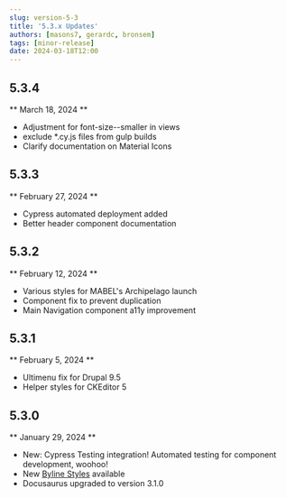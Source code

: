 ```yaml
---
slug: version-5-3
title: '5.3.x Updates'
authors: [masons7, gerardc, bronsem]
tags: [minor-release]
date: 2024-03-18T12:00
---
```

## 5.3.4
** March 18, 2024 **
* Adjustment for font-size--smaller in views
* exclude *.cy.js files from gulp builds
* Clarify documentation on Material Icons

## 5.3.3
** February 27, 2024 **
* Cypress automated deployment added
* Better header component documentation

## 5.3.2
** February 12, 2024 **
* Various styles for MABEL's Archipelago launch
* Component fix to prevent duplication
* Main Navigation component a11y improvement

## 5.3.1
** February 5, 2024 **
* Ultimenu fix for Drupal 9.5
* Helper styles for CKEditor 5

## 5.3.0
** January 29, 2024 **
* New: Cypress Testing integration! Automated testing for component development, woohoo!
* New [Byline Styles](/patterns/molecules/byline) available
* Docusaurus upgraded to version 3.1.0